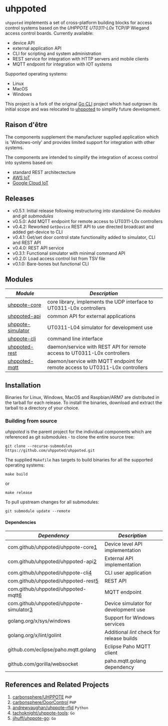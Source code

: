 # uhppoted

`uhppoted` implements a set of cross-platform building blocks for access control systems based on the 
*UHPPOTE UT0311-L0x* TCP/IP Wiegand access control boards. Currently available:

- device API
- external application API
- CLI for scripting and system administration
- REST service for integration with HTTP servers and mobile clients
- MQTT endpoint for integration with IOT systems

Supported operating systems:
- Linux
- MacOS
- Windows

This project is a fork of the original [Go CLI](https://github.com/twystd/uhppote-go) project which had outgrown
its initial scope and was relocated to [uhppoted](https://github.com/uhppoted) to simplify future development.

## Raison d'être

The components supplement the manufacturer supplied application which is 'Windows-only' and provides limited support 
for integration with other systems. 

The components are intended to simplify the integration of access control into systems based on:
- standard REST architectecture
- [AWS IoT](https://aws.amazon.com/iot)
- [Google Cloud IoT](https://cloud.google.com/solutions/iot)

## Releases

- v0.5.1: Initial release following restructuring into standalone Go *modules* and *git submodules*
- v0.5.0: Add MQTT endpoint for remote access to UT0311-L0x controllers
- v0.4.2: Reworked `GetDevice` REST API to use directed broadcast and added get-device to CLI
- v0.4.1: Get/set door control state functionality added to simulator, CLI and REST API
- v0.4.0: REST API service
- v0.3.1: Functional simulator with minimal command API
- v0.2.0: Load access control list from TSV file
- v0.1.0: Bare-bones but functional CLI

## Modules

| *Module*               | *Description*                                                                 |
| ---------------------- | ----------------------------------------------------------------------------- |
| [uhppote-core][1]      | core library, implements the UDP interface to UT0311-L0x controllers          |
| [uhppoted-api][2]      | common API for external applications                                          |
| [uhppote-simulator][3] | UT0311-L04 simulator for development use                                      |
| [uhppote-cli][4]       | command line interface                                                        |
| [uhppoted-rest][5]     | daemon/service with REST API for remote access to UT0311-L0x controllers      |
| [uhppoted-mqtt][6]     | daemon/service with MQTT endpoint for remote access to UT0311-L0x controllers |

## Installation

Binaries for Linux, Windows, MacOS and Raspbian/ARM7 are distributed in the tarball for each release. To install
the binaries, download and extract the tarball to a directory of your choice.

### Building from source

*uhppoted* is the parent project for the individual components which are referenced as git submodules -
to clone the entire source tree:

```
git clone --recurse-submodules https://github.com/uhppoted/uhppoted.git

```

The supplied `Makefile` has targets to build binaries for all the supported operating systems:
```
make build
```
or 
```
make release
```

To pull upstream changes for all submodules:

```
git submodule update --remote
```

#### Dependencies

| *Dependency*                             | *Description*                                          |
| ---------------------------------------- | ------------------------------------------------------ |
| com.github/uhppoted/uhppote-core[1]      | Device level API implementation                        |
| com.github/uhppoted/uhppoted-api[2]      | External API implementation                            |
| com.github/uhppoted/uhppote-cli[4]       | CLI user application                                   |
| com.github/uhppoted/uhppoted-rest[5]     | REST API                                               |
| com.github/uhppoted/uhppoted-mqtt[6]     | MQTT endpoint                                          |
| com.github/uhppoted/uhppote-simulator[3] | Device simulator for development use                   |
| golang.org/x/sys/windows                 | Support for Windows services                           |
| golang.org/x/lint/golint                 | Additional *lint* check for release builds             |
| github.com/eclipse/paho.mqtt.golang      | Eclipse Paho MQTT client                               |
| github.com/gorilla/websocket             | paho.mqtt.golang dependency                            |

## References and Related Projects

1. [carbonsphere/UHPPOTE](https://github.com/carbonsphere/UHPPOTE) `PHP`
2. [carbonsphere/DoorControl](https://github.com/carbonsphere/DoorControl) `PHP`
2. [andrewvaughan/uhppote-rfid](https://github.com/andrewvaughan/uhppote-rfid) `Python`
3. [tachoknight/uhppote-tools](https://github.com/tachoknight/uhppote-tools): `Go`
4. [jjhuff/uhppote-go](https://github.com/jjhuff/uhppote-go): `Go`

[1]: https://github.com/uhppoted/uhppote-core
[2]: https://github.com/uhppoted/uhppoted-api
[3]: https://github.com/uhppoted/uhppote-simulator
[4]: https://github.com/uhppoted/uhppote-cli
[5]: https://github.com/uhppoted/uhppoted-rest
[6]: https://github.com/uhppoted/uhppoted-mqtt




